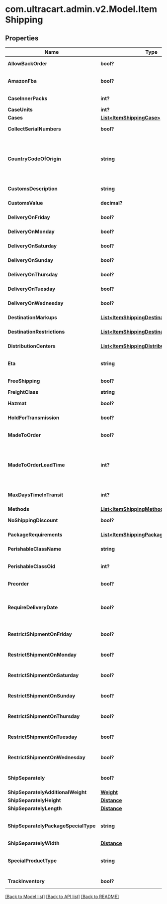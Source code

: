 # com.ultracart.admin.v2.Model.ItemShipping
## Properties

Name | Type | Description | Notes
------------ | ------------- | ------------- | -------------
**AllowBackOrder** | **bool?** | Allow back order | [optional] 
**AmazonFba** | **bool?** | Fulfillment by Amazon.com | [optional] 
**CaseInnerPacks** | **int?** | Case inner packs | [optional] 
**CaseUnits** | **int?** | Case units | [optional] 
**Cases** | [**List&lt;ItemShippingCase&gt;**](ItemShippingCase.md) | Cases | [optional] 
**CollectSerialNumbers** | **bool?** | This item is on pre-order | [optional] 
**CountryCodeOfOrigin** | **string** | Country code of origin for customs forms.  (ISO-3166 two letter code) | [optional] 
**CustomsDescription** | **string** | Customs description | [optional] 
**CustomsValue** | **decimal?** | Customs value | [optional] 
**DeliveryOnFriday** | **bool?** | Delivery on Friday | [optional] 
**DeliveryOnMonday** | **bool?** | Delivery on Monday | [optional] 
**DeliveryOnSaturday** | **bool?** | Delivery on Saturday | [optional] 
**DeliveryOnSunday** | **bool?** | Delivery on Sunday | [optional] 
**DeliveryOnThursday** | **bool?** | Delivery on Thursday | [optional] 
**DeliveryOnTuesday** | **bool?** | Delivery on Tuesday | [optional] 
**DeliveryOnWednesday** | **bool?** | Delivery on Wednesday | [optional] 
**DestinationMarkups** | [**List&lt;ItemShippingDestinationMarkup&gt;**](ItemShippingDestinationMarkup.md) | Destination markups | [optional] 
**DestinationRestrictions** | [**List&lt;ItemShippingDestinationRestriction&gt;**](ItemShippingDestinationRestriction.md) | Destination restrictions | [optional] 
**DistributionCenters** | [**List&lt;ItemShippingDistributionCenter&gt;**](ItemShippingDistributionCenter.md) | Distribution centers | [optional] 
**Eta** | **string** | Estimated time of arrival | [optional] 
**FreeShipping** | **bool?** | Qualifies for free shipping | [optional] 
**FreightClass** | **string** | Freight class | [optional] 
**Hazmat** | **bool?** | Hazardous material | [optional] 
**HoldForTransmission** | **bool?** | Hold for transmission | [optional] 
**MadeToOrder** | **bool?** | True if this item is made to order | [optional] 
**MadeToOrderLeadTime** | **int?** | Number of days lead time it takes to make the item before ite can ship | [optional] 
**MaxDaysTimeInTransit** | **int?** | Maximum days allowed in transit | [optional] 
**Methods** | [**List&lt;ItemShippingMethod&gt;**](ItemShippingMethod.md) | Methods | [optional] 
**NoShippingDiscount** | **bool?** | No shipping discounts | [optional] 
**PackageRequirements** | [**List&lt;ItemShippingPackageRequirement&gt;**](ItemShippingPackageRequirement.md) | Package requirements | [optional] 
**PerishableClassName** | **string** | Perishable class name | [optional] 
**PerishableClassOid** | **int?** | Perishable class object identifier | [optional] 
**Preorder** | **bool?** | This item is on pre-order | [optional] 
**RequireDeliveryDate** | **bool?** | True to require customer to select a delivery date | [optional] 
**RestrictShipmentOnFriday** | **bool?** | Restrict shipment on Friday | [optional] 
**RestrictShipmentOnMonday** | **bool?** | Restrict shipment on Monday | [optional] 
**RestrictShipmentOnSaturday** | **bool?** | Restrict shipment on Saturday | [optional] 
**RestrictShipmentOnSunday** | **bool?** | Restrict shipment on Sunday | [optional] 
**RestrictShipmentOnThursday** | **bool?** | Restrict shipment on Thursday | [optional] 
**RestrictShipmentOnTuesday** | **bool?** | Restrict shipment on Tuesday | [optional] 
**RestrictShipmentOnWednesday** | **bool?** | Restrict shipment on Wednesday | [optional] 
**ShipSeparately** | **bool?** | Ship this item in a separate box | [optional] 
**ShipSeparatelyAdditionalWeight** | [**Weight**](Weight.md) |  | [optional] 
**ShipSeparatelyHeight** | [**Distance**](Distance.md) |  | [optional] 
**ShipSeparatelyLength** | [**Distance**](Distance.md) |  | [optional] 
**ShipSeparatelyPackageSpecialType** | **string** | Ship separately package special type | [optional] 
**ShipSeparatelyWidth** | [**Distance**](Distance.md) |  | [optional] 
**SpecialProductType** | **string** | Special product type (USPS Media Mail) | [optional] 
**TrackInventory** | **bool?** | Track inventory | [optional] 


[[Back to Model list]](../README.md#documentation-for-models) [[Back to API list]](../README.md#documentation-for-api-endpoints) [[Back to README]](../README.md)

